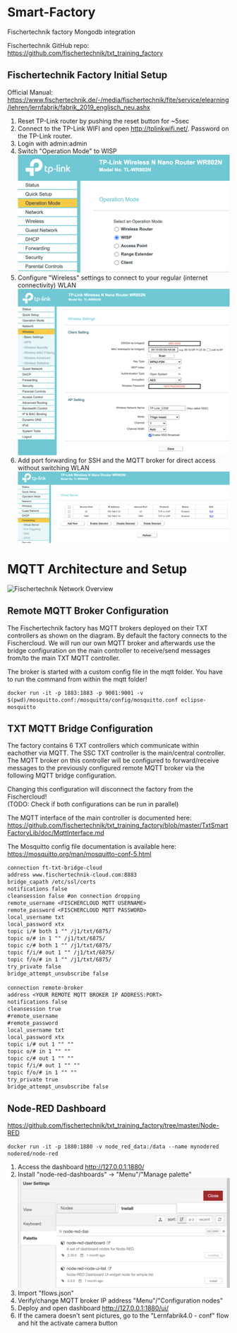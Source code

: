 # Smart-Factory
Fischertechnik factory Mongodb integration

Fischertechnik GitHub repo: <https://github.com/fischertechnik/txt_training_factory>

## Fischertechnik Factory Initial Setup

Official Manual:
<https://www.fischertechnik.de/-/media/fischertechnik/fite/service/elearning/lehren/lernfabrik/fabrik_2019_englisch_neu.ashx>

1. Reset TP-Link router by pushing the reset button for ~5sec
2. Connect to the TP-Link WIFI and open <http://tplinkwifi.net/>. Password on the TP-Link router.
3. Login with admin:admin
4. Switch "Operation Mode" to WISP
![WISP Configuration](/doc/images/TP-Link-OperationMode.png)
5. Configure "Wireless" settings to connect to your regular (internet connectivity) WLAN
![WIFI Configuration](/doc/images/TP-Link-WIFISetup.png)
6. Add port forwarding for SSH and the MQTT broker for direct access without switching WLAN
![Port Forwarding](/doc/images/TP-Link-PortForward.png)


# MQTT Architecture and Setup
![Fischertechnik Network Overview](https://github.com/fischertechnik/txt_training_factory/blob/master/doc/Overview_Network.PNG)


## Remote MQTT Broker Configuration

The Fischertechnik factory has MQTT brokers deployed on their TXT controllers as shown on the diagram. By default the factory connects to the Fischercloud. We will run our own MQTT broker and afterwards use the bridge configuration on the main controller to receive/send messages from/to the main TXT MQTT controller.

The broker is started with a custom config file in the mqtt folder. 
You have to run the command from within the mqtt folder!

```
docker run -it -p 1883:1883 -p 9001:9001 -v $(pwd)/mosquitto.conf:/mosquitto/config/mosquitto.conf eclipse-mosquitto
```

## TXT MQTT Bridge Configuration

The factory contains 6 TXT controllers which communicate within eachother via MQTT. The SSC TXT controller is the main/central controller. The MQTT broker on this controller will be configured to forward/receive messages to the previously configured remote MQTT broker via the following MQTT bridge configuration.

Changing this configuration will disconnect the factory from the Fischercloud!  
(TODO: Check if both configurations can be run in parallel)

The MQTT interface of the main controller is documented here:  
<https://github.com/fischertechnik/txt_training_factory/blob/master/TxtSmartFactoryLib/doc/MqttInterface.md>

The Mosquitto config file documentation is available here:  
<https://mosquitto.org/man/mosquitto-conf-5.html>

```
connection ft-txt-bridge-cloud
address www.fischertechnik-cloud.com:8883
bridge_capath /etc/ssl/certs
notifications false
cleansession false #on connection dropping
remote_username <FISCHERCLOUD MQTT USERNAME>
remote_password <FISCHERCLOUD MQTT PASSWORD>
local_username txt
local_password xtx
topic i/# both 1 "" /j1/txt/6875/
topic o/# in 1 "" /j1/txt/6875/
topic c/# both 1 "" /j1/txt/6875/
topic f/i/# out 1 "" /j1/txt/6875/
topic f/o/# in 1 "" /j1/txt/6875/
try_private false
bridge_attempt_unsubscribe false

connection remote-broker
address <YOUR REMOTE MQTT BROKER IP ADDRESS:PORT>
notifications false
cleansession true
#remote_username
#remote_password
local_username txt
local_password xtx
topic i/# out 1 "" ""
topic o/# in 1 "" ""
topic c/# out 1 "" ""
topic f/i/# out 1 "" ""
topic f/o/# in 1 "" ""
try_private true
bridge_attempt_unsubscribe false
```

## Node-RED Dashboard

<https://github.com/fischertechnik/txt_training_factory/tree/master/Node-RED>

```
docker run -it -p 1880:1880 -v node_red_data:/data --name mynodered nodered/node-red
```

1. Access the dashboard <http://127.0.0.1:1880/>
2. Install "node-red-dashboards" -> "Menu"/"Manage palette"
![Node-Red-Dashboards](/doc/images/node-red-dashboard.png)
3. Import "flows.json"
3. Verify/change MQTT broker IP address "Menu"/"Configuration nodes"
4. Deploy and open dashboard <http://127.0.0.1:1880/ui/>
5. If the camera doesn't sent pictures, go to the "Lernfabrik4.0 - conf" flow and hit the activate camera button
